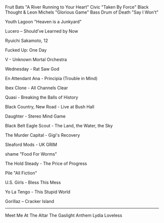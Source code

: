 Fruit Bats "A River Running to Your Heart"
Civic "Taken By Force"
Black Thought & Leon Michels "Glorious Game"
Bass Drum of Death "Say I Won't"

Youth Lagoon "Heaven is a Junkyard"

Lucero – Should’ve Learned by Now

Ryuichi Sakamoto, 12

Fucked Up: One Day

V - Unknown Mortal Orchestra

Wednesday - Rat Saw God

En Attendant Ana - Principia (Trouble in Mind)

Ibex Clone - All Channels Clear

Quasi - Breaking the Balls of History

Black Country, New Road - Live at Bush Hall

Daughter - Stereo Mind Game

Black Belt Eagle Scout - The Land, the Water, the Sky

The Murder Capital - Gigi's Recovery

Sleaford Mods - UK GRIM

shame "Food For Worms"

The Hold Steady - The Price of Progress

Pile "All Fiction"

U.S. Girls - Bless This Mess

Yo La Tengo - This Stupid World

Gorillaz – Cracker Island

---
Meet Me At The Altar
The Gaslight Anthem
Lydia Loveless
